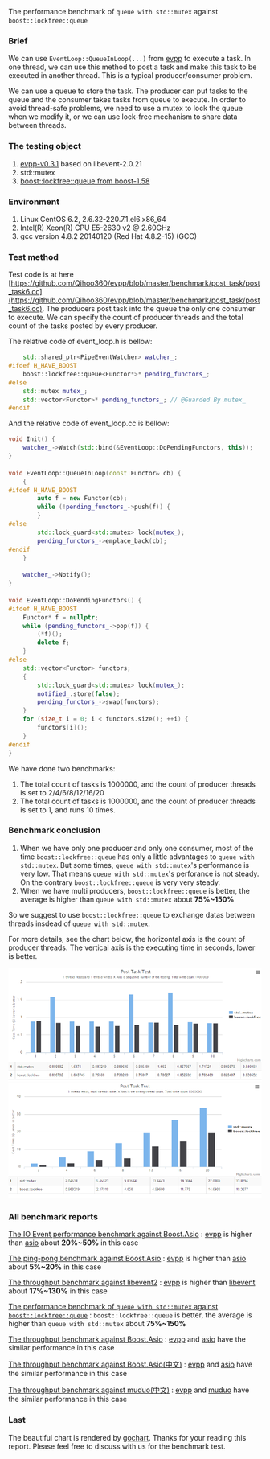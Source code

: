 The performance benchmark of `queue with std::mutex` against `boost::lockfree::queue`

### Brief

We can use `EventLoop::QueueInLoop(...)` from [evpp] to execute a task. In one thread, we can use this method to post a task and make this task to be executed in another thread. This is a typical producer/consumer problem.

We can use a queue to store the task. The producer can put tasks to the queue and the consumer takes tasks from queue to execute. In order to avoid thread-safe problems, we need to use a mutex to lock the queue when we modify it, or we can use lock-free mechanism to share data between threads.                                                                                                                                                                                                                                                                                                                                                                                                                                                                                                            

### The testing object

1. [evpp-v0.3.1](https://github.com/Qihoo360/evpp/archive/v0.3.1.zip) based on libevent-2.0.21
2. std::mutex
2. [boost::lockfree::queue from boost-1.58](http://www.boost.org/)

### Environment

1. Linux CentOS 6.2, 2.6.32-220.7.1.el6.x86_64
2. Intel(R) Xeon(R) CPU E5-2630 v2 @ 2.60GHz
3. gcc version 4.8.2 20140120 (Red Hat 4.8.2-15) (GCC)

### Test method

Test code is at here [https://github.com/Qihoo360/evpp/blob/master/benchmark/post_task/post_task6.cc](https://github.com/Qihoo360/evpp/blob/master/benchmark/post_task/post_task6.cc). The producers post task into the queue the only one consumer to execute. We can specify the count of producer threads and the total count of the tasks posted by every producer. 

The relative code of event_loop.h is bellow:

```C++
    std::shared_ptr<PipeEventWatcher> watcher_;
#ifdef H_HAVE_BOOST
    boost::lockfree::queue<Functor*>* pending_functors_;
#else
    std::mutex mutex_;
    std::vector<Functor>* pending_functors_; // @Guarded By mutex_
#endif
```

And the relative code of event_loop.cc is bellow:

```C++
void Init() {
	watcher_->Watch(std::bind(&EventLoop::DoPendingFunctors, this));
}

void EventLoop::QueueInLoop(const Functor& cb) {
    {
#ifdef H_HAVE_BOOST
        auto f = new Functor(cb);
        while (!pending_functors_->push(f)) {
        }
#else
        std::lock_guard<std::mutex> lock(mutex_);
        pending_functors_->emplace_back(cb);
#endif
    }

    watcher_->Notify();
}

void EventLoop::DoPendingFunctors() {
#ifdef H_HAVE_BOOST
    Functor* f = nullptr;
    while (pending_functors_->pop(f)) {
        (*f)();
        delete f;
    }
#else
    std::vector<Functor> functors;
    {
        std::lock_guard<std::mutex> lock(mutex_);
        notified_.store(false);
        pending_functors_->swap(functors);
    }
    for (size_t i = 0; i < functors.size(); ++i) {
        functors[i]();
    }
#endif
}
```

We have done two benchmarks:

1. The total count of tasks is 1000000, and the count of producer threads is set to 2/4/6/8/12/16/20
2. The total count of tasks is 1000000, and the count of producer threads is set to 1, and runs 10 times.

### Benchmark conclusion

1. When we have only one producer and only one consumer, most of the time `boost::lockfree::queue` has only a little advantages to `queue with std::mutex`. But some times, `queue with std::mutex`'s performance is very low. That means `queue with std::mutex`'s perforance is not steady. On the contrary `boost::lockfree::queue` is very very steady.
1. When we have multi producers, `boost::lockfree::queue` is better, the average is higher than `queue with std::mutex` about **75%~150%**

So we suggest to use `boost::lockfree::queue` to exchange datas between threads insdead of `queue with std::mutex`.

For more details, see the chart below, the horizontal axis is the count of producer threads. The vertical axis is the executing time in seconds, lower is better.

![](https://raw.githubusercontent.com/zieckey/resources/master/evpp/benchmark/post_task/boost_lockfree-vs-mutex-1v1.png)
![](https://raw.githubusercontent.com/zieckey/resources/master/evpp/benchmark/post_task/boost_lockfree-vs-mutex.png)

### All benchmark reports

[The IO Event performance benchmark against Boost.Asio](benchmark_ioevent_performance_vs_asio.md) : [evpp] is higher than [asio] about **20%~50%** in this case

[The ping-pong benchmark against Boost.Asio](benchmark_ping_pong_spend_time_vs_asio.md) : [evpp] is higher than [asio] about **5%~20%** in this case

[The throughput benchmark against libevent2](benchmark_throughput_vs_libevent.md) : [evpp] is higher than [libevent] about **17%~130%** in this case 

[The performance benchmark of `queue with std::mutex` against `boost::lockfree::queue`](benchmark_lockfree_vs_mutex.md) : `boost::lockfree::queue` is better, the average is higher than `queue with std::mutex` about **75%~150%**

[The throughput benchmark against Boost.Asio](benchmark_throughput_vs_asio.md) : [evpp] and [asio] have the similar performance in this case

[The throughput benchmark against Boost.Asio(中文)](benchmark_throughput_vs_asio_cn.md) : [evpp] and [asio] have the similar performance in this case

[The throughput benchmark against muduo(中文)](benchmark_throughput_vs_muduo_cn.md) : [evpp] and [muduo] have the similar performance in this case


### Last

The beautiful chart is rendered by [gochart]. Thanks for your reading this report. Please feel free to discuss with us for the benchmark test.

[Boost.Asio]:http://www.boost.org/
[boost.asio]:http://www.boost.org/
[asio]:http://www.boost.org/
[boost]:http://www.boost.org/
[evpp]:https://github.com/Qihoo360/evpp
[muduo]:https://github.com/chenshuo/muduo
[libevent2]:https://github.com/libevent/libevent
[libevent]:https://github.com/libevent/libevent
[Golang]:https://golang.org
[Buffer]:https://github.com/Qihoo360/evpp/blob/master/evpp/buffer.h
[recipes]:https://github.com/chenshuo/recipes
[gochart]:https://github.com/zieckey/gochart/

